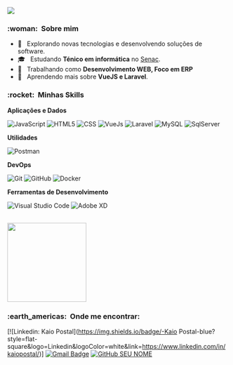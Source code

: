 
![](https://komarev.com/ghpvc/?username=VanessaSwerts&color=006bed)

<h3> :woman: &nbsp;Sobre mim </h3>

- 🤔 &nbsp; Explorando novas tecnologias e desenvolvendo soluções de software.
- 🎓 &nbsp; Estudando **Ténico em informática** no <a href="https://www.sp.senac.br/"> Senac</a>.
- 💼 &nbsp; Trabalhando como **Desenvolvimento WEB, Foco em ERP**
- 🌱 &nbsp; Aprendendo mais sobre **VueJS e Laravel**.

<h3> :rocket: &nbsp;Minhas Skills </h3>

**Aplicações e Dados**

  
  ![JavaScript](https://img.shields.io/badge/-JavaScript-333333?style=flat&logo=javascript)
  ![HTML5](https://img.shields.io/badge/-HTML5-333333?style=flat&logo=HTML5)
  ![CSS](https://img.shields.io/badge/-CSS-333333?style=flat&logo=CSS3&logoColor=1572B6)
  ![VueJs](https://img.shields.io/badge/Vue.js-35495E?style=for-the-badge&logo=vue.js&logoColor=4FC08D)
  ![Laravel](https://img.shields.io/badge/Laravel-FF2D20?style=for-the-badge&logo=laravel&logoColor=white)
  ![MySQL](https://img.shields.io/badge/-MySQL-333333?style=flat&logo=mysql)
  ![SqlServer](https://img.shields.io/badge/Microsoft_SQL_Server-CC2927?style=for-the-badge&logo=microsoft-sql-server&logoColor=white)

**Utilidades**

  ![Postman](https://img.shields.io/badge/-Postman-333333?style=flat&logo=postman)

**DevOps**

  ![Git](https://img.shields.io/badge/-Git-333333?style=flat&logo=git)
  ![GitHub](https://img.shields.io/badge/-GitHub-333333?style=flat&logo=github)
  ![Docker](https://img.shields.io/badge/-Docker-333333?style=flat&logo=docker)

**Ferramentas de Desenvolvimento**

  ![Visual Studio Code](https://img.shields.io/badge/-Visual%20Studio%20Code-333333?style=flat&logo=visual-studio-code&logoColor=007ACC)
  ![Adobe XD](https://img.shields.io/badge/-Adobe%20XD-333333?style=flat&logo=adobe-xd&logoColor=007ACC)

<br/>

<a href="https://github.com/kaiopostal">
  <img height="180em" src="https://github-readme-stats.vercel.app/api?username=VanessaSwerts&theme=dracula&show_icons=true" />
</a>

<br/>

<h3> :earth_americas: &nbsp;Onde me encontrar: </h3> 

[![Linkedin: Kaio Postal](https://img.shields.io/badge/-Kaio Postal-blue?style=flat-square&logo=Linkedin&logoColor=white&link=https://www.linkedin.com/in/kaiopostal/)]
[![Gmail Badge](https://img.shields.io/badge/-seuemail@email.com-006bed?style=flat-square&logo=Gmail&logoColor=white&link=mailto:SEU-EMAIL)](mailto:SEU-EMAIL)
[![GitHub SEU NOME]( https://img.shields.io/github/followers/VanessaSwerts?label=follow&style=social)](LINK-DO-SEU-GITHUB)
